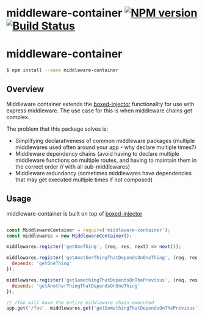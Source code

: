 # middleware-container [![NPM version][npm-image]][npm-url] [![Build Status][travis-image]][travis-url]

# middleware-container

```sh
$ npm install --save middleware-container
```

## Overview

Middleware container extends the [boxed-injector](https://github.com/giddyinc/boxed-injector) functionality for use with express middleware. The use case for this is when middleware chains get complex.

The problem that this package solves is:
- Simplifying declarativeness of common middleware packages (multiple middlewares used often around your app - why declare multiple times?)
- Middleware dependency chains (avoid having to declare multiple middleware functions on multiple routes, and having to maintain them in the correct order // with all sub-middlewares)
- Middleware redundancy (sometimes middlewares have dependencies that may get executed multiple times if not composed)

## Usage

middleware-container is built on top of [boxed-injector](https://github.com/giddyinc/boxed-injector)

```js

const MiddlewareContainer = require('middleware-container');
const middlewares = new MiddlewareContainer();

middlewares.register('getOneThing', (req, res, next) => next());

middlewares.register('getAnotherThingThatDependsOnOneThing', (req, res, next) => next(), {
  depends: 'getOneThing'
});

middlewares.register('getSomethingThatDependsOnThePrevious', (req, res, next) => next(), {
  depends: 'getAnotherThingThatDependsOnOneThing'
});

// /foo will have the entire middleware chain executed
app.get('/foo', middlewares.get('getSomethingThatDependsOnThePrevious'), (req, res) => res.send(res.locals));
    

```

[npm-image]: https://badge.fury.io/js/middleware-container.svg
[npm-url]: https://npmjs.org/package/middleware-container
[travis-image]: https://travis-ci.org/giddyinc/middleware-container.svg?branch=master
[travis-url]: https://travis-ci.org/giddyinc/middleware-container
